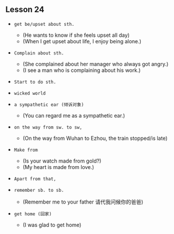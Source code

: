 ## Lesson 24

- `get be/upset about sth.`
  - (He wants to know if she feels upset all day)
  - (When I get upset about life, I enjoy being alone.)

- `Complain about sth.`
  - (She complained about her manager who always got angry.)
  - (I see a man who is complaining about his work.)

- `Start to do sth.`

- `wicked world`

- `a sympathetic ear (倾诉对象)`
  - (You can regard me as a sympathetic ear.)

- `on the way from sw. to sw,`
  - (On the way from Wuhan to Ezhou, the train stopped/is late)

- `Make from`
  - (Is your watch made from gold?)
  - (My heart is made from love.)

- `Apart from that,`

- `remember sb. to sb.`
  - (Remember me to your father 请代我问候你的爸爸)

- `get home (回家)`
  - (I was glad to get home)